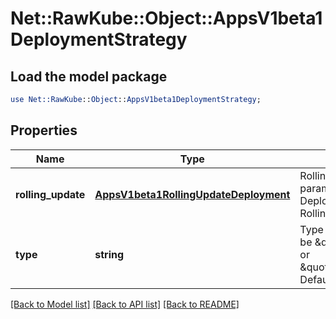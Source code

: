 # Net::RawKube::Object::AppsV1beta1DeploymentStrategy

## Load the model package
```perl
use Net::RawKube::Object::AppsV1beta1DeploymentStrategy;
```

## Properties
Name | Type | Description | Notes
------------ | ------------- | ------------- | -------------
**rolling_update** | [**AppsV1beta1RollingUpdateDeployment**](AppsV1beta1RollingUpdateDeployment.md) | Rolling update config params. Present only if DeploymentStrategyType &#x3D; RollingUpdate. | [optional] 
**type** | **string** | Type of deployment. Can be \&quot;Recreate\&quot; or \&quot;RollingUpdate\&quot;. Default is RollingUpdate. | [optional] 

[[Back to Model list]](../README.md#documentation-for-models) [[Back to API list]](../README.md#documentation-for-api-endpoints) [[Back to README]](../README.md)


